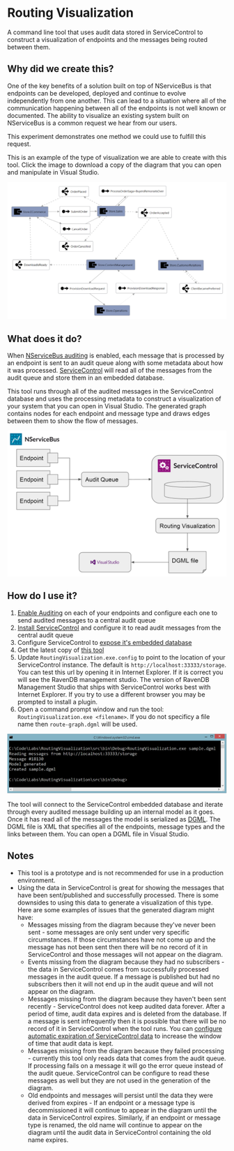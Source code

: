 # Routing Visualization

A command line tool that uses audit data stored in ServiceControl to construct a visualization of endpoints and the messages being routed between them. 

## Why did we create this?

One of the key benefits of a solution built on top of NServiceBus is that endpoints can be developed, deployed and continue to evolve independently from one another. This can lead to a situation where all of the communication happening between all of the endpoints is not well known or documented. The ability to visualize an existing system built on NServiceBus is a common request we hear from our users. 

This experiment demonstrates one method we could use to fulfill this request.

This is an example of the type of visualization we are able to create with this tool. Click the image to download a copy of the diagram that you can open and manipulate in Visual Studio.

[![Showcase sample rout graph](./sample/video-store-route-graph.PNG)](./sample/video-store-route-graph.zip)

## What does it do?

When [NServiceBus auditing](http://docs.particular.net/nservicebus/operations/auditing) is enabled, each message that is processed by an endpoint is sent to an audit queue along with some metadata about how it was processed. [ServiceControl](http://docs.particular.net/platform/#servicecontrol-the-foundation) will read all of the messages from the audit queue and store them in an embedded database. 

This tool runs through all of the audited messages in the ServiceControl database and uses the processing metadata to construct a visualization of your system that you can open in Visual Studio. The generated graph contains nodes for each endpoint and message type and draws edges between them to show the flow of messages.

![Data flow for Routing Visualization tool](./how-does-it-work.PNG) 

## How do I use it?

1. [Enable Auditing](http://docs.particular.net/nservicebus/operations/auditing) on each of your endpoints and configure each one to send audited messages to a central audit queue
2. [Install ServiceControl](http://docs.particular.net/servicecontrol/installation) and configure it to read audit messages from the central audit queue
3. Configure ServiceControl to [expose it's embedded database](http://docs.particular.net/servicecontrol/use-ravendb-studio)
4. Get the latest copy of [this tool](https://github.com/ParticularLabs/RoutingVisualization)
5. Update `RoutingVisualization.exe.config` to point to the location of your ServiceControl instance. The default is `http://localhost:33333/storage`. You can test this url by opening it in Internet Explorer. If it is correct you will see the RavenDB management studio. The version of RavenDB Management Studio that ships with ServiceControl works best with Internet Explorer. If you try to use a different browser you may be prompted to install a plugin. 
6. Open a command prompt window and run the tool: `RoutingVisualization.exe <filename>`. If you do not specificy a file name then `route-graph.dgml` will be used. 

![Screenshot of the tool running](./running-screenshot.PNG)

The tool will connect to the ServiceControl embedded database and iterate through every audited message building up an internal model as it goes. Once it has read all of the messages the model is serialized as [DGML](https://en.wikipedia.org/wiki/DGML). The DGML file is XML that specifies all of the endpoints, message types and the links between them. You can open a DGML file in Visual Studio.

## Notes

* This tool is a prototype and is not recommended for use in a production environment.
* Using the data in ServiceControl is great for showing the messages that have been sent/published and successfully processed. There is some downsides to using this data to generate a visualization of this type. Here are some examples of issues that the generated diagram might have:
  * Messages missing from the diagram because they've never been sent - some messages are only sent under very specific circumstances. If those circumstances have not come up and the message has not been sent then there will be no record of it in ServiceControl and those messages will not appear on the diagram.
  * Events missing from the diagram because they had no subscribers - the data in ServiceControl comes from successfully processed messages in the audit queue. If a message is published but had no subscribers then it will not end up in the audit queue and will not appear on the diagram.
  * Messages missing from the diagram because they haven't been sent recently - ServiceControl does not keep audited data forever. After a period of time, audit data expires and is deleted from the database. If a message is sent infrequently then it is possible that there will be no record of it in ServiceControl when the tool runs. You can [configure automatic expiration of ServiceControl data](http://docs.particular.net/servicecontrol/how-purge-expired-data) to increase the window of time that audit data is kept. 
  * Messages missing from the diagram because they failed processing - currently this tool only reads data that comes from the audit queue. If processing fails on a message it will go the error queue instead of the audit queue. ServiceControl can be configure to read these messages as well but they are not used in the generation of the diagram.
  * Old endpoints and messages will persist until the data they were derived from expires - If an endpoint or a message type is decommissioned it will continue to appear in the diagram until the data in ServiceControl expires. Similarly, if an endpoint or message type is renamed, the old name will continue to appear on the diagram until the audit data in ServiceControl containing the old name expires. 